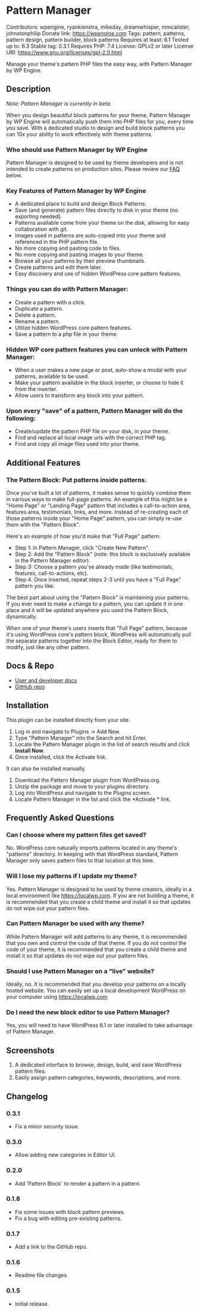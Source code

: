 # Pattern Manager
Contributors: wpengine, ryankienstra, mikeday, dreamwhisper, mmcalister, johnstonphilip
Donate link: https://wpengine.com
Tags: pattern, patterns, pattern design, pattern builder, block patterns
Requires at least: 6.1
Tested up to: 6.3
Stable tag: 0.3.1
Requires PHP: 7.4
License: GPLv2 or later
License URI: https://www.gnu.org/licenses/gpl-2.0.html

Manage your theme's pattern PHP files the easy way, with Pattern Manager by WP Engine.

## Description

*Note: Pattern Manager is currently in beta.*

When you design beautiful block patterns for your theme, Pattern Manager by WP Engine will automatically push them into PHP files for you, every time you save. With a dedicated studio to design and build block patterns you can 10x your ability to work effectively with theme patterns.

### Who should use Pattern Manager by WP Engine

Pattern Manager is designed to be used by theme developers and is not intended to create patterns on production sites. Please review our [FAQ](#faq-header) below.

### Key Features of Pattern Manager by WP Engine
 * A dedicated place to build and design Block Patterns.
 * Save (and generate) pattern files directly to disk in your theme (no exporting needed).
 * Patterns available come from your theme on the disk, allowing for easy collaboration with git.
 * Images used in patterns are auto-copied into your theme and referenced in the PHP pattern file.
 * No more copying and pasting code to files.
 * No more copying and pasting images to your theme.
 * Browse all your patterns by their preview thumbnails.
 * Create patterns and edit them later.
 * Easy discovery and use of hidden WordPress core pattern features.

### Things you can do with Pattern Manager:
 * Create a pattern with a click.
 * Duplicate a pattern.
 * Delete a pattern.
 * Rename a pattern.
 * Utilize hidden WordPress core pattern features.
 * Save a pattern to a php file in your theme.

### Hidden WP core pattern features you can unlock with Pattern Manager:
 * When a user makes a new page or post, auto-show a modal with your patterns, available to be used.
 * Make your pattern available in the block inserter, or choose to hide it from the inserter.
 * Allow users to transform any block into your pattern.

### Upon every "save" of a pattern, Pattern Manager will do the following:
 * Create/update the pattern PHP file on your disk, in your theme.
 * Find and replace all local image urls with the correct PHP tag.
 * Find and copy all image files used into your theme.

## Additional Features

### The Pattern Block: Put patterns inside patterns.
Once you've built a lot of patterns, it makes sense to quickly combine them in various ways to make full-page patterns. An example of this might be a "Home Page" or "Landing Page" pattern that includes a call-to-action area, features area, testimonials, links, and more. Instead of re-creating each of those patterns inside your "Home Page" pattern, you can simply re-use them with the "Pattern Block".

Here's an example of how you'd make that "Full Page" pattern:
 * Step 1: In Pattern Manager, click "Create New Pattern".
 * Step 2: Add the "Pattern Block" (note: this block is exclusively available in the Pattern Manager editor).
 * Step 3: Choose a pattern you've already made (like testimonials, features, call-to-actions, etc).
 * Step 4. Once inserted, repeat steps 2-3 until you have a "Full Page" pattern you like.

The best part about using the "Pattern Block" is maintaining your patterns. If you ever need to make a change to a pattern, you can update it in one place and it will be updated anywhere you used the Pattern Block, dynamically.

When one of your theme's users inserts that "Full Page" pattern, because it's using WordPress core's pattern block, WordPress will automatically pull the separate patterns together into the Block Editor, ready for them to modify, just like any other pattern.

## Docs & Repo

* [User and developer docs](https://developer.wpengine.com/pattern-manager/)
* [GitHub repo](https://github.com/studiopress/pattern-manager/)

## Installation

This plugin can be installed directly from your site.

1. Log in and navigate to Plugins &rarr; Add New.
2. Type "Pattern Manager" into the Search and hit Enter.
3. Locate the Pattern Manager plugin in the list of search results and click **Install Now**.
4. Once installed, click the Activate link.

It can also be installed manually.

1. Download the Pattern Manager plugin from WordPress.org.
2. Unzip the package and move to your plugins directory.
3. Log into WordPress and navigate to the Plugins screen.
4. Locate Pattern Manager in the list and click the *Activate * link.

## Frequently Asked Questions

### Can I choose where my pattern files get saved?

No. WordPress core naturally imports patterns located in any theme's "patterns" directory. In keeping with that WordPress standard, Pattern Manager only saves pattern files to that location at this time.

### Will I lose my patterns if I update my theme?

Yes. Pattern Manager is designed to be used by theme creators, ideally in a local environment like https://localwp.com. If you are not building a theme, it is recommended that you create a child theme and install it so that updates do not wipe out your pattern files.

### Can Pattern Manager be used with any theme?

While Pattern Manager will add patterns to any theme, it is recommended that you own and control the code of that theme. If you do not control the code of your theme, it is recommended that you create a child theme and install it so that updates do not wipe out your pattern files.

### Should I use Pattern Manager on a "live" website?
Ideally, no. It is recommended that you develop your patterns on a locally hosted website. You can easily set up a local development WordPress on your computer using https://localwp.com

### Do I need the new block editor to use Pattern Manager?

Yes, you will need to have WordPress 6.1 or later installed to take advantage of Pattern Manager.

## Screenshots

1. A dedicated interface to browse, design, build, and save WordPress pattern files.
2. Easily assign pattern categories, keywords, descriptions, and more.

## Changelog

### 0.3.1
* Fix a minor security issue.

### 0.3.0
* Allow adding new categories in Editor UI.

### 0.2.0
* Add 'Pattern Block' to render a pattern in a pattern.

### 0.1.8
* Fix some issues with block pattern previews.
* Fix a bug with editing pre-existing patterns.

### 0.1.7
* Add a link to the GitHub repo.

### 0.1.6
 * Readme file changes.

### 0.1.5
 * Initial release.

